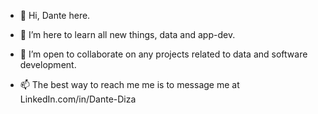 - 👋 Hi, Dante here.
- 👀 I’m here to learn all new things, data and app-dev.
 
- 💞️ I’m open to collaborate on any projects related to data and software development.
- 📫 The best way to reach me me is to message me at LinkedIn.com/in/Dante-Diza

<!---
ddiza/ddiza is a ✨ special ✨ repository because its `README.md` (this file) appears on your GitHub profile.
You can click the Preview link to take a look at your changes.
--->
